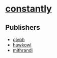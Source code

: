 # [constantly](https://pypi.org/project/constantly)



## Publishers
- [glyph](https://pypi.org/user/glyph)
- [hawkowl](https://pypi.org/user/hawkowl)
- [mithrandi](https://pypi.org/user/mithrandi)

